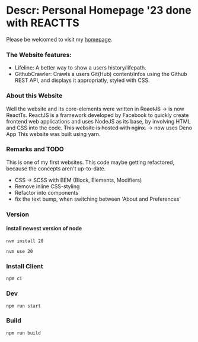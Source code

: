 # Descr: Personal Homepage '23 done with REACTTS

Please be welcomed to visit my [homepage](https://www.tilmanbertram.com).


### The Website features:
  + Lifeline:
    A better way to show a users history/lifepath.
  + GithubCrawler:
    Crawls a users Git(Hub) content/infos using the Github REST API,
    and displays it appropriatly, styled with CSS.
  
### About this Website
  Well the website and its core-elements were written in ~~ReactJS~~ -> is now ReactTs.
  ReactJS is a framework developed by Facebook to quickly 
  create frontend web applications and uses NodeJS as its base,
  by involving HTML and CSS into the code. 
  ~~This website is hosted with nginx.~~ -> now uses Deno App
  This website was built using yarn.

### Remarks and TODO
  This is one of my first websites.
  This code maybe getting refactored, because the concepts aren't up-to-date.

  - CSS -> SCSS with BEM (Block, Elements, Modifiers)
  - Remove inline CSS-styling
  - Refactor into components
  - fix the text bump, when switching between 'About and Preferences'

### Version
#### install newest version of node
  `nvm install 20`

  `nvm use 20`

### Install Client
  `npm ci`
### Dev
  `npm run start`
### Build 
  `npm run build`